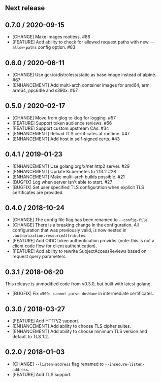 ## Next release

## 0.7.0 / 2020-09-15

* [CHANGE] Make images rootless. #86
* [FEATURE] Add ability to check for allowed request paths with new `--allow-paths` config option. #83

## 0.6.0 / 2020-06-11

* [CHANGE] Use gcr.io/distroless/static as base image instead of alpine. #67
* [ENHANCEMENT] Add multi-arch container images for amd64, arm, arm64, ppc64le and s390x. #67

## 0.5.0 / 2020-02-17

* [CHANGE] Move from glog to klog for logging. #57
* [FEATURE] Support token audience reviews. #56
* [FEATURE] Support custom upstream CAs. #34
* [ENHANCEMENT] Reload TLS certificates at runtime. #47
* [ENHANCEMENT] Add host in self-signed certs. #43

## 0.4.1 / 2019-01-23

* [ENHANCEMENT] Use golang.org/x/net http2 server. #29
* [ENHANCEMENT] Update Kubernetes to 1.13.2 #28
* [ENHANCEMENT] Make multi-arch builds possible. #21
* [BUGFIX] Log when server isn't able to start. #27
* [BUGFIX] Set user specified TLS configuration when explicit TLS certificates are provided.

## 0.4.0 / 2018-10-24

* [CHANGE] The config file flag has been renamed to `--config-file`.
* [CHANGE] There is a breaking change in the configuration. All configuration that was previously valid, is now nested in `.authorization.resourceAttributes`.
* [FEATURE] Add OIDC token authentication provider (note: this is not a client code flow for client authentication).
* [FEATURE] Add ability to rewrite SubjectAccessReviews based on request query parameters.

## 0.3.1 / 2018-06-20

This release is unmodified code from v0.3.0, but built with latest golang.

* [BUGFIX] Fix `x509: cannot parse dnsName` in intermediate certificates.

## 0.3.0 / 2018-03-27

* [FEATURE] Add HTTP/2 support.
* [ENHANCEMENT] Add ability to choose TLS cipher suites.
* [ENHANCEMENT] Add ability to choose minimum TLS version and default to TLS 1.2.

## 0.2.0 / 2018-01-03

* [CHANGE] `--listen-address` flag renamed to `--insecure-listen-address`.
* [FEATURE] Add TLS support.
